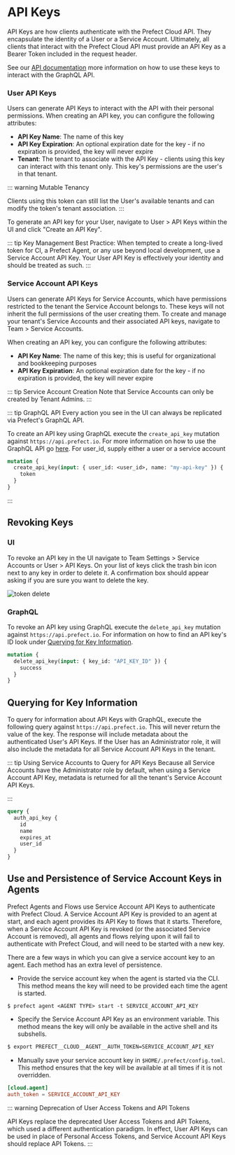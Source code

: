 # API Keys <Badge text="Cloud"/>

API Keys are how clients authenticate with the Prefect Cloud API.  They encapsulate the identity of a User or a Service Account.  Ultimately, all clients that interact with the Prefect Cloud API must provide an API Key as a Bearer Token included in the request header.

See our [API documentation](api.html) more information on how to use these keys to interact with the GraphQL API.

### User API Keys

Users can generate API Keys to interact with the API with their personal permissions.  When creating an API key, you can configure the following attributes:

- **API Key Name**: The name of this key
- **API Key Expiration**: An optional expiration date for the key - if no expiration is provided, the key will never expire
- **Tenant**: The tenant to associate with the API Key - clients using this key can interact with this tenant only.  This key's 
permissions are the user's in that tenant.

::: warning Mutable Tenancy

Clients using this token can still list the User's available tenants and can modify the token's tenant association.
:::

To generate an API key for your User, navigate to User > API Keys within the UI and click "Create an API Key".

::: tip Key Management
Best Practice: When tempted to create a long-lived token for CI, a Prefect Agent, or any use beyond local development, use a Service Account API Key.  Your User API Key is effectively your identity and should be treated as such.
:::

### Service Account API Keys

Users can generate API Keys for Service Accounts, which have permissions restricted to the tenant the Service Account belongs to. These keys will not inherit the full permissions of the user creating them. To create and manage your tenant's Service Accounts and their associated API keys, navigate to Team > Service Accounts.  

When creating an API key, you can configure the following attributes:

- **API Key Name**: The name of this key; this is useful for organizational and bookkeeping purposes
- **API Key Expiration**: An optional expiration date for the key - if no expiration is provided, the key will never expire

::: tip Service Account Creation
Note that Service Accounts can only be created by Tenant Admins.
:::

::: tip GraphQL API
Every action you see in the UI can always be replicated via Prefect's GraphQL API.

To create an API key using GraphQL execute the `create_api_key` mutation against `https://api.prefect.io`. For more information on how to use the GraphQL API go [here](api.html).
For user_id, supply either a user or a service account

```graphql
mutation {
  create_api_key(input: { user_id: <user_id>, name: "my-api-key" }) {
    token
  }
}
```
:::

## Revoking Keys

### UI

To revoke an API key in the UI navigate to Team Settings > Service Accounts or User > API Keys. On your list of keys click the trash bin icon next to any key in order to delete it. A confirmation box should appear asking if you are sure you want to delete the key.

![token delete](/token_delete.png)

### GraphQL

To revoke an API key using GraphQL execute the `delete_api_key` mutation against `https://api.prefect.io`. For information on how to find an API key's ID look under [Querying for Key Information](api_keys.html#querying-for-key-information).

```graphql
mutation {
  delete_api_key(input: { key_id: "API_KEY_ID" }) {
    success
  }
}
```

## Querying for Key Information

To query for information about API Keys with GraphQL, execute the following query against `https://api.prefect.io`. This will never return the value of the key.
The response will include metadata about the authenticated User's API Keys.  If the User has an Administrator role, it will also include the metadata for all
Service Account API Keys in the tenant. 

::: tip Using Service Accounts to Query for API Keys
Because all Service Accounts have the Administrator role by default, when using a Service Account API Key, metadata is returned for all the tenant's Service Account API Keys.

:::

```graphql
query {
  auth_api_key {
    id
    name
    expires_at
    user_id
  }
}
```

## Use and Persistence of Service Account Keys in Agents

Prefect Agents and Flows use Service Account API Keys to authenticate with Prefect Cloud.  A Service Account API Key is provided to an agent at start, and each agent provides its API Key to flows that it starts.  Therefore, when a Service Account API Key is revoked (or the associated Service Account is removed), all agents and flows relying upon it will fail to authenticate with Prefect Cloud, and will need to be started with a new key.  

There are a few ways in which you can give a service account key to an agent. Each method has an extra level of persistence.

- Provide the service account key when the agent is started via the CLI. This method means the key will need to be provided each time the agent is started.

```
$ prefect agent <AGENT TYPE> start -t SERVICE_ACCOUNT_API_KEY
```

- Specify the Service Account API Key as an environment variable. This method means the key will only be available in the active shell and its subshells.

```bash
$ export PREFECT__CLOUD__AGENT__AUTH_TOKEN=SERVICE_ACCOUNT_API_KEY
```

- Manually save your service account key in `$HOME/.prefect/config.toml`. This method ensures that the key will be available at all times if it is not overridden.

```toml
[cloud.agent]
auth_token = SERVICE_ACCOUNT_API_KEY
```

::: warning Deprecation of User Access Tokens and API Tokens

API Keys replace the deprecated User Access Tokens and API Tokens, which used a different authentication paradigm. In effect, User API Keys can be used in place of Personal Access Tokens, and Service Account API Keys should replace API Tokens.
:::
